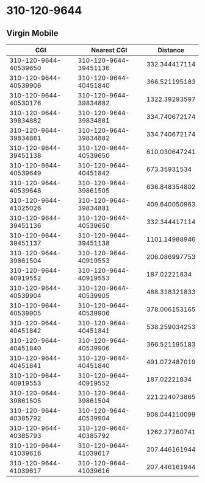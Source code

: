 # 310-120-9644
## Virgin Mobile


| CGI | Nearest CGI | Distance |
|-----|-------------|----------|
| 310-120-9644-40539650 | 310-120-9644-39451136 | 332.344417114 |
| 310-120-9644-40539906 | 310-120-9644-40451840 | 366.521195183 |
| 310-120-9644-40530176 | 310-120-9644-39834882 | 1322.39293597 |
| 310-120-9644-39834882 | 310-120-9644-39834881 | 334.740672174 |
| 310-120-9644-39834881 | 310-120-9644-39834882 | 334.740672174 |
| 310-120-9644-39451138 | 310-120-9644-40539650 | 610.030647241 |
| 310-120-9644-40539649 | 310-120-9644-40451842 | 673.35931534 |
| 310-120-9644-40539648 | 310-120-9644-39861505 | 636.848354802 |
| 310-120-9644-41025026 | 310-120-9644-39834881 | 409.640050963 |
| 310-120-9644-39451136 | 310-120-9644-40539650 | 332.344417114 |
| 310-120-9644-39451137 | 310-120-9644-39451138 | 1101.14988946 |
| 310-120-9644-39861504 | 310-120-9644-40919553 | 206.086997753 |
| 310-120-9644-40919552 | 310-120-9644-40919553 | 187.02221834 |
| 310-120-9644-40539904 | 310-120-9644-40539905 | 488.318321833 |
| 310-120-9644-40539905 | 310-120-9644-40539906 | 378.006153165 |
| 310-120-9644-40451842 | 310-120-9644-40451841 | 538.259034253 |
| 310-120-9644-40451840 | 310-120-9644-40539906 | 366.521195183 |
| 310-120-9644-40451841 | 310-120-9644-40451840 | 491.072487019 |
| 310-120-9644-40919553 | 310-120-9644-40919552 | 187.02221834 |
| 310-120-9644-39861505 | 310-120-9644-39861504 | 221.224073865 |
| 310-120-9644-40385792 | 310-120-9644-40539904 | 908.044110099 |
| 310-120-9644-40385793 | 310-120-9644-40385792 | 1262.27260741 |
| 310-120-9644-41039616 | 310-120-9644-41039617 | 207.446161944 |
| 310-120-9644-41039617 | 310-120-9644-41039616 | 207.446161944 |
